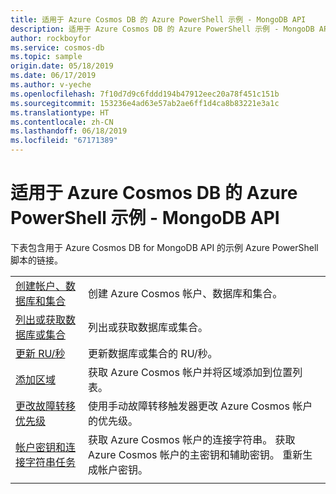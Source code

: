 ```yaml
---
title: 适用于 Azure Cosmos DB 的 Azure PowerShell 示例 - MongoDB API
description: 适用于 Azure Cosmos DB 的 Azure PowerShell 示例 - MongoDB API
author: rockboyfor
ms.service: cosmos-db
ms.topic: sample
origin.date: 05/18/2019
ms.date: 06/17/2019
ms.author: v-yeche
ms.openlocfilehash: 7f10d7d9c6fddd194b47912eec20a78f451c151b
ms.sourcegitcommit: 153236e4ad63e57ab2ae6ff1d4ca8b83221e3a1c
ms.translationtype: HT
ms.contentlocale: zh-CN
ms.lasthandoff: 06/18/2019
ms.locfileid: "67171389"
---
```

# <a name="azure-powershell-samples-for-azure-cosmos-db-mongodb-api"></a>适用于 Azure Cosmos DB 的 Azure PowerShell 示例 - MongoDB API

下表包含用于 Azure Cosmos DB for MongoDB API 的示例 Azure PowerShell 脚本的链接。

| | |
|---|---|
|[创建帐户、数据库和集合](scripts/powershell/mongodb/ps-mongodb-create.md)| 创建 Azure Cosmos 帐户、数据库和集合。 |
|[列出或获取数据库或集合](scripts/powershell/mongodb/ps-mongodb-list-get.md)| 列出或获取数据库或集合。 |
|[更新 RU/秒](scripts/powershell/mongodb/ps-mongodb-ru-update.md)| 更新数据库或集合的 RU/秒。 |
|[添加区域](scripts/powershell/common/ps-account-update.md)| 获取 Azure Cosmos 帐户并将区域添加到位置列表。 |
|[更改故障转移优先级](scripts/powershell/common/ps-account-failover-priority-update.md)| 使用手动故障转移触发器更改 Azure Cosmos 帐户的优先级。 |
|[帐户密钥和连接字符串任务](scripts/powershell/common/ps-account-keys-connection-strings.md)| 获取 Azure Cosmos 帐户的连接字符串。 获取 Azure Cosmos 帐户的主密钥和辅助密钥。 重新生成帐户密钥。 |
|||

<!--Update_Description: update meta properties -->